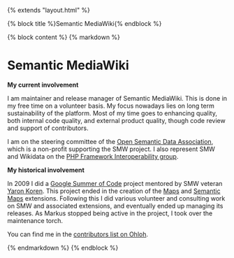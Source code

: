 {% extends "layout.html" %}

{% block title %}Semantic MediaWiki{% endblock %}

{% block content %}
{% markdown %}

# Semantic MediaWiki

**My current involvement**

I am maintainer and release manager of Semantic MediaWiki. This is done in my free time on a
volunteer basis. My focus nowadays lies on long term sustainability of the platform. Most of my
time goes to enhancing quality, both internal code quality, and external product quality, though
code review and support of contributors.

I am on the steering committee of the [Open Semantic Data Association](http://opensemanticdata.org/),
which is a non-profit supporting the SMW project. I also represent SMW and Wikidata on the
[PHP Framework Interoperability group](http://www.php-fig.org/).

**My historical involvement**

In 2009 I did a [Google Summer of Code](https://en.wikipedia.org/wiki/Google_Summer_of_Code)
project mentored by SMW veteran [Yaron Koren](http://yaronkoren.com/). This project
ended in the creation of the [Maps](https://github.com/JeroenDeDauw/Maps/blob/master/README.md)
and [Semantic Maps](https://github.com/SemanticMediaWiki/SemanticMaps/blob/master/README.md)
extensions. Following this I did various volunteer and consulting work on SMW and associated
extensions, and eventually ended up managing its releases. As Markus stopped being active in
the project, I took over the maintenance torch.

You can find me in the [contributors list on Ohloh](https://www.ohloh.net/p/smw/contributors).

{% endmarkdown %}
{% endblock %}